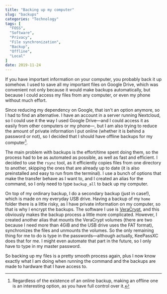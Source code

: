 ```yaml
---
title: "Backing up my computer"
slug: "backups"
categories: "Technology"
tags: [
  "FOSS",
  "Software",
  "Privacy",
  "File synchronization",
  "Backup",
  "Offline",
  "Local"
]
date: 2019-11-24
---
```


If you have important information on your computer, you probably back it up
somehow. I used to save all my important files on Google Drive, which was
convenient not only because it would make backups automatically, but because I
could access my files from any computer, or even my phone without much effort.

Since reducing my dependency on Google, that isn't an option anymore, so I had
to find an alternative. I have an account in a server running Nextcloud, so I
could use it the way I used Google Drive—and I could access it as easily from
other computers or my phone—, but I am also trying to reduce the amount of
private information I put online (whether it is behind a password or not), so I
decided that I should have offline backups for my computer[^note].

[^note]: Regardless of the existence of an online backup, making an offline one
  is an interesting option, as you have full control over it.

The main problem with backups is the effort/time spent doing them, so the
process had to be as automated as possible, as well as fast and efficient. I
decided to use the `rsync` tool, as it efficiently copies files from one
directory to another, skipping the ones that are already up to date (it is also
preinstalled and easy to run from the terminal). I use a bunch of options that
make the transfer behave as I want to, and I created an alias for the command,
so I only need to type `backup_all` to back up my computer.

On top of my ordinary backup, I do a secondary backup (just in case!), which is
made on my everyday USB drive. Having a backup of my `home` folder there is a
little risky, as I have private information on my computer, so that is why I
encrypt the backups. The software I use is [VeraCrypt][vc], and this obviously
makes the backup process a little more complicated. However, I created another
alias that mounts the VeraCrypt volumes (there are two because I need more than
4GiB and the USB drive uses the FAT format), synchronizes the files and unmounts
the volumes. So the only remaining thing for me to do is type in the
passwords—although actually, KeePassXC does that for me. I might even automate
that part in the future, so I only have to type in my master password.

So backing up my files is a pretty smooth process again, plus I now know exactly
what I am doing when running the command and the backups are made to hardware
that I have access to.


[vc]: <https://www.veracrypt.fr/en/Home.html> "VeraCrypt"

